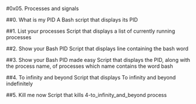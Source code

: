 #0x05. Processes and signals

##0. What is my PID
A Bash script that displays its PID

##1. List your processes 
Script that displays a list of currently running processes

##2. Show your Bash PID
Script that displays line containing the bash word

##3. Show your Bash PID made easy
Script that displays the PID, along with the process name, of processes which name contains the word bash

##4. To infinity and beyond
Script that displays To infinity and beyond indefinitely

##5. Kill me now
Script that kills 4-to_infinity_and_beyond process

